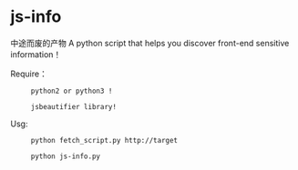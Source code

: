 # js-info

中途而废的产物
A python script that helps you discover front-end sensitive information！

Require：
        
         python2 or python3 !

         jsbeautifier library!
         
Usg:

         python fetch_script.py http://target 

         python js-info.py
